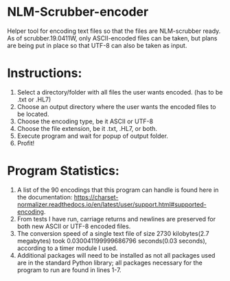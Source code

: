 # NLM-Scrubber-encoder
Helper tool for encoding text files so that the files are NLM-scrubber ready. As of scrubber.19.0411W, only ASCII-encoded files can be taken, but plans are being put in place so that UTF-8 can also be taken as input.

# Instructions:
1. Select a directory/folder with all files the user wants encoded. (has to be .txt or .HL7)
2. Choose an output directory where the user wants the encoded files to be located.
3. Choose the encoding type, be it ASCII or UTF-8
4. Choose the file extension, be it .txt, .HL7, or both.
5. Execute program and wait for popup of output folder.
6. Profit!

# Program Statistics:
1. A list of the 90 encodings that this program can handle is found here in the documentation: https://charset-normalizer.readthedocs.io/en/latest/user/support.html#supported-encoding.
2. From tests I have run, carriage returns and newlines are preserved for both new ASCII or UTF-8 encoded files.
3. The conversion speed of a single text file of size 2730 kilobytes(2.7 megabytes) took 0.030041199999686796 seconds(0.03 seconds), according to a timer module I used.
4. Additional packages will need to be installed as not all packages used are in the standard Python library; all packages necessary for the program to run are found in lines 1-7.


